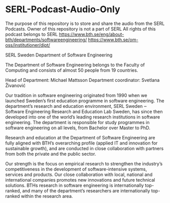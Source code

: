 # SERL-Podcast-Audio-Only
The purpose of this repository is to store and share the audio from the SERL Podcasts.
Owner of this repository is not a part of SERL
All rights of this podcast belongs to SERL
https://www.bth.se/eng/about-bth/departments/softwareengineering/
https://www.bth.se/om-oss/institutioner/dipt/

SERL Sweden
Department of Software Engineering



The Department of Software Engineering belongs to the Faculty of Computing and consists of almost 50 people from 19 countries.

Head of Department: Michael Mattsson
Department coordinator: Svetlana Živanović​

Our tradition in software engineering originated from 1990 when we launched Sweden’s first education programme in software engineering. The department’s research and education environment, SERL Sweden ‒ Software Engineering Research and Education Lab Sweden, has since then developed into one of the world’s leading research institutions in software engineering. The department is responsible for study programmes in software engineering on all levels, from Bachelor over Master to PhD.

Research and education at the Department of Software Engineering are fully aligned with BTH’s overarching profile (applied IT and innovation for sustainable growth), and are conducted in close collaboration with partners from both the private and the public sector.

Our strength is the focus on empirical research to strengthen the industry’s competitiveness in the development of software-intensive systems, services and products. Our close collaboration with local, national and international companies promotes new innovations and future technical solutions. BTHs research in software engineering is internationally top-ranked, and many of the department’s researchers are internationally top-ranked within the research area.
